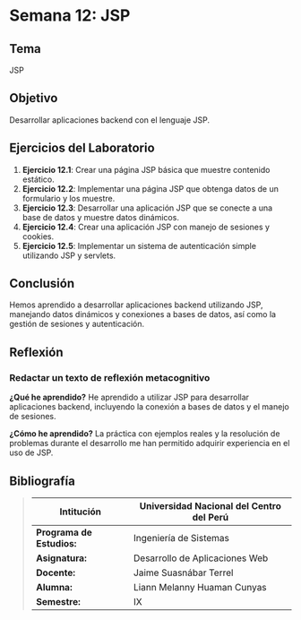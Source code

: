 # Semana 12: JSP

## Tema
JSP

## Objetivo
Desarrollar aplicaciones backend con el lenguaje JSP.

## Ejercicios del Laboratorio

1. **Ejercicio 12.1**: Crear una página JSP básica que muestre contenido estático.
2. **Ejercicio 12.2**: Implementar una página JSP que obtenga datos de un formulario y los muestre.
3. **Ejercicio 12.3**: Desarrollar una aplicación JSP que se conecte a una base de datos y muestre datos dinámicos.
4. **Ejercicio 12.4**: Crear una aplicación JSP con manejo de sesiones y cookies.
5. **Ejercicio 12.5**: Implementar un sistema de autenticación simple utilizando JSP y servlets.

## Conclusión
Hemos aprendido a desarrollar aplicaciones backend utilizando JSP, manejando datos dinámicos y conexiones a bases de datos, así como la gestión de sesiones y autenticación.

## Reflexión

### Redactar un texto de reflexión metacognitivo
**¿Qué he aprendido?**
He aprendido a utilizar JSP para desarrollar aplicaciones backend, incluyendo la conexión a bases de datos y el manejo de sesiones.

**¿Cómo he aprendido?**
La práctica con ejemplos reales y la resolución de problemas durante el desarrollo me han permitido adquirir experiencia en el uso de JSP.

## Bibliografía
>Intitución                 |Universidad Nacional del Centro del Perú   |
>-------------------------  | ------------------------------            |
>**Programa de Estudios:**  | Ingeniería de Sistemas                    |
>**Asignatura:**            | Desarrollo de Aplicaciones Web            |
>**Docente:**               | Jaime Suasnábar Terrel                    |
>**Alumna:**                | Liann Melanny Huaman Cunyas               |
>**Semestre:**              | IX                                        |
